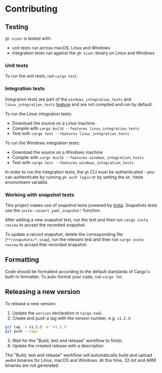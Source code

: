 # Contributing

## Testing

`gh sizer` is tested with:

* unit tests run across macOS, Linux and Windows
* integration tests run against the `gh-sizer` binary on Linux and Windows

### Unit tests

To run the unit tests, run `cargo test`.

### Integration tests

Integration tests are part of the `windows_integration_tests` and `linux_integration_tests` [feature](https://doc.rust-lang.org/cargo/reference/features.html) and are not compiled and run by default. 

To run the Linux integration tests:

* Download the source on a Linux machine
* Compile with `cargo build --features linux_integration_tests`
* Test with `cargo test --features linux_integration_tests`

To run the Windows integration tests:

* Download the source on a Windows machine
* Compile with `cargo build --features windows_integration_tests`
* Test with `cargo test --features windows_integration_tests`

In order to run the integration tests, the `gh` CLI must be authenticated - you can authenticate by running `gh auth login` or by setting the `GH_TOKEN` environment variable.

### Working with snapshot tests

This project makes use of snapshot tests powered by [Insta](https://insta.rs/). Snapshots tests use the `insta::assert_yaml_snapshot!` function.

After adding a new snapshot test, run the test and then run `cargo insta review` to accept the recorded snapshot.

To update a record snapshot, delete the corresponding file (`**/snapshots/*.snap`), run the relevant test and then run `cargo insta review` to accept ther recorded snapshot.

## Formatting

Code should be formatted according to the default standards of Cargo's built-in formatter. To auto-format your code, run `cargo fmt`.

## Releasing a new version

To release a new version:

1. Update the `version` declaration in `Cargo.toml`.
2. Create and push a tag with the version number, e.g. `v1.2.3`:

```bash
git tag -a v1.2.3 -m 'v1.2.3'
git push --tags
```

3. Wait for the "Build, test and release" workflow to finish.
4. Update the created release with a description.

The "Build, test and release" workflow will automatically build and upload `amd64` binaries for Linux, macOS and Windows. At this time, 32-bit and ARM binaries are not generated.